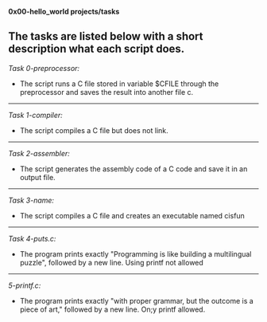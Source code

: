 **0x00-hello_world projects/tasks**

The tasks are listed below with a short description what each script does.
---------------------------------
*Task 0-preprocessor:* 
+ The script runs a C file stored in variable $CFILE through the preprocessor and saves the result into another file c.
--------------------------------------
*Task 1-compiler:* 
+ The script compiles a C file but does not link.
----------------------------------------
*Task 2-assembler:*
+ The script generates the assembly code of a C code and save it in an output file.
------------------------------------------
*Task 3-name:*
+ The script compiles a C file and creates an executable named cisfun
----------------------------------------------
*Task 4-puts.c:*
+ The program prints exactly "Programming is like building a multilingual puzzle", followed by a new line. Using printf not allowed
------------------------------------------------
*5-printf.c:* 
+ The program prints exactly "with proper grammar, but the outcome is a piece of art," followed by a new line. On;y printf allowed.
